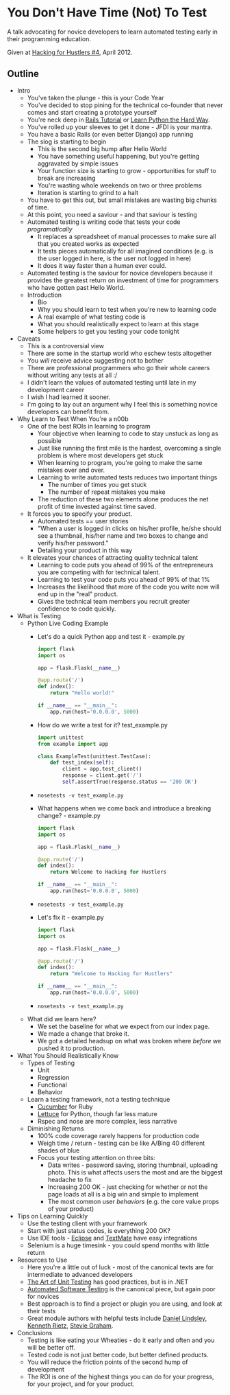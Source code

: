 # You Don't Have Time (Not) To Test

A talk advocating for novice developers to learn automated testing early in
their programming education.

Given at [Hacking for Hustlers #4](http://www.meetup.com/Hacking-for-Hustlers/events/60823502/), April 2012.


## Outline

- Intro
    - You've taken the plunge - this is your Code Year
    - You've decided to stop pining for the technical co-founder that never
      comes and start creating a prototype yourself
    - You're neck deep in [Rails Tutorial](http://ruby.railstutorial.org/) or
      [Learn Python the Hard Way](http://learnpythonthehardway.org/).
    - You've rolled up your sleeves to get it done - JFDI is your mantra.
    - You have a basic Rails (or even better Django) app running
    - The slog is starting to begin
        - This is the second big hump after Hello World
        - You have something useful happening, but you're getting aggravated by
          simple issues
        - Your function size is starting to grow - opportunities for stuff to
          break are increasing
        - You're wasting whole weekends on two or three problems
        - Iteration is starting to grind to a halt
    - You have to get this out, but small mistakes are wasting big chunks of
      time.
    - At this point, you need a saviour - and that saviour is testing
    - Automated testing is writing code that tests your code *programatically*
        - It replaces a spreadsheet of manual processes to make sure all that
          you created works as expected
        - It tests pieces automatically for all imagined conditions (e.g. is 
          the user logged in here, is the user not logged in here)
        - It does it way faster than a human ever could.
    - Automated testing is the saviour for novice developers because it provides
      the greatest return on investment of time for programmers who have gotten
      past Hello World.
    - Introduction
        - Bio
        - Why you should learn to test when you're new to learning code
        - A real example of what testing code is
        - What you should realistically expect to learn at this stage
        - Some helpers to get you testing your code tonight
- Caveats
    - This is a controversial view
    - There are some in the startup world who eschew tests altogether
    - You *will* receive advice suggesting not to bother
    - There are professional programmers who go their whole careers without
      writing any tests at all :/
    - I didn't learn the values of automated testing until late in my
      development career
    - I wish I had learned it sooner.
    - I'm going to lay out an argument why I feel this is something novice
      developers can benefit from.
- Why Learn to Test When You're a n00b
    - One of the best ROIs in learning to program
        - Your objective when learning to code to stay unstuck as long as
          possible
        - Just like running the first mile is the hardest, overcoming a single
          problem is where most developers get stuck
        - When learning to program, you're going to make the same mistakes over
          and over.
        - Learning to write automated tests reduces two important things
            - The number of times you get stuck
            - The number of repeat mistakes you make
        - The reduction of these two elements alone produces the net profit of
          time invested against time saved.
    - It forces you to specify your product.
        - Automated tests == user stories
        - "When a user is logged in clicks on his/her profile, he/she should see
          a thumbnail, his/her name and two boxes to change and verify his/her
          password."
        - Detailing your product in this way
    - It elevates your chances of attracting quality technical talent
        - Learning to code puts you ahead of 99% of the entrepreneurs you are
          competing with for technical talent.
        - Learning to test your code puts you ahead of 99% of that 1%
        - Increases the likelihood that more of the code you write now will end
          up in the "real" product.
        - Gives the technical team members you recruit greater confidence to
          code quickly.
- What is Testing
    - Python Live Coding Example
        - Let's do a quick Python app and test it - example.py

            ```python
            import flask
            import os

            app = flask.Flask(__name__)

            @app.route('/')
            def index():
                return "Hello world!"

            if __name__ == "__main__":
                app.run(host='0.0.0.0', 5000)
            ```

        - How do we write a test for it? test_example.py

            ```python
            import unittest
            from example import app

            class ExampleTest(unittest.TestCase):
                def test_index(self):
                    client = app.test_client()
                    response = client.get('/')
                    self.assertTrue(response.status == '200 OK')
            ```

        - `nosetests -v test_example.py`
        - What happens when we come back and introduce a breaking change? -
          example.py
            
            ```python
            import flask
            import os

            app = flask.Flask(__name__)

            @app.route('/')
            def index():
                return Welcome to Hacking for Hustlers 

            if __name__ == "__main__":
                app.run(host='0.0.0.0', 5000)
            ```

        - `nosetests -v test_example.py`
        - Let's fix it - example.py

            ```python
            import flask
            import os

            app = flask.Flask(__name__)

            @app.route('/')
            def index():
                return "Welcome to Hacking for Hustlers"

            if __name__ == "__main__":
                app.run(host='0.0.0.0', 5000)
            ```

        - `nosetests -v test_example.py`
    - What did we learn here?
        - We set the baseline for what we expect from our index page.
        - We made a change that broke it.
        - We got a detailed headsup on what was broken where *before* we pushed
          it to production.
- What You Should Realistically Know
    - Types of Testing
        - Unit
        - Regression
        - Functional
        - Behavior
    - Learn a testing framework, not a testing technique
        - [Cucumber](http://cukes.info/) for Ruby
        - [Lettuce](http://packages.python.org/lettuce/tutorial/simple.html) for
          Python, though far less mature
        - Rspec and nose are more complex, less narrative
    - Diminishing Returns
        - 100% code coverage rarely happens for production code
        - Weigh time / return - testing can be like A/Bing 40 different shades
          of blue
        - Focus your testing attention on three bits:
            - Data writes - password saving, storing thumbnail, uploading photo.
              This is what affects users the most and are the biggest headache
              to fix
            - Increasing 200 OK - just checking for whether or not the page
              loads at all is a big win and simple to implement
            - The most common user *behaviors* (e.g. the core value props of
              your product)
- Tips on Learning Quickly
    - Use the testing client with your framework
    - Start with just status codes, is everything 200 OK?
    - Use IDE tools -
      [Eclipse](http://help.eclipse.org/helios/index.jsp?topic=%2Forg.eclipse.jdt.doc.user%2FgettingStarted%2Fqs-junit.htm)
      and
      [TextMate](http://testpractices.blogspot.com/2009/06/run-focused-tests-in-textmate-with.html)
      have easy integrations
    - Selenium is a huge timesink - you could spend months with little return
- Resources to Use
    - Here you're a little out of luck - most of the canonical texts are for
      intermediate to advanced developers
    - [The Art of Unit Testing](http://artofunittesting.com/) has good
      practices, but is in .NET
    - [Automated Software
      Testing](http://www.amazon.com/dp/0201432870/?tag=stackoverfl08-20) is the
      canonical piece, but again poor for novices
    - Best approach is to find a project or plugin you are using, and look at
      their tests
    - Great module authors with helpful tests include [Daniel
      Lindsley](http://toastdriven.com/), [Kenneth
      Rietz](http://kennethreitz.com/), [Stevie
      Graham](http://blog.shrewple.com/).
- Conclusions
    - Testing is like eating your Wheaties - do it early and often and you will
      be better off.
    - Tested code is not just better code, but better defined products.
    - You will reduce the friction points of the second hump of development
    - The ROI is one of the highest things you can do for your progress, 
      for your project, and for your product.
